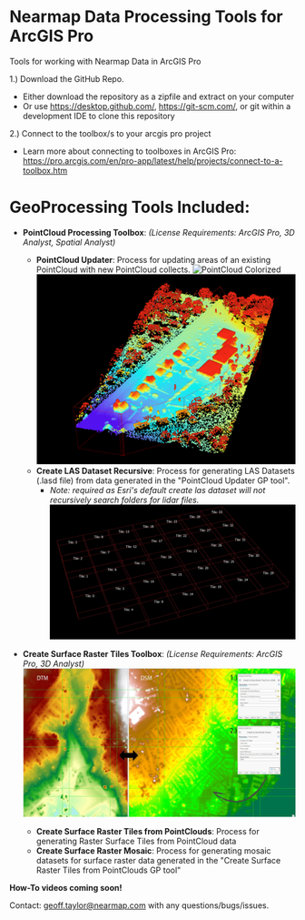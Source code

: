 # Nearmap Data Processing Tools for ArcGIS Pro

Tools for working with Nearmap Data in ArcGIS Pro

1.) Download the GitHub Repo.
- Either download the repository as a zipfile and extract on your computer
- Or use https://desktop.github.com/, https://git-scm.com/, or git within a development IDE to clone this repository

2.) Connect to the toolbox/s to your arcgis pro project
- Learn more about connecting to toolboxes in ArcGIS Pro: https://pro.arcgis.com/en/pro-app/latest/help/projects/connect-to-a-toolbox.htm

# GeoProcessing Tools Included:

- **PointCloud Processing Toolbox**: _(License Requirements: ArcGIS Pro, 3D Analyst, Spatial Analyst)_
  - **PointCloud Updater**: Process for updating areas of an existing PointCloud with new PointCloud collects.
  ![PointCloud Colorized](images/point_cloud_updater_rgb.png)![PointCloud Colorized](images/point_cloud_updater_elev.png)
  - **Create LAS Dataset Recursive**: Process for generating LAS Datasets (.lasd file) from data generated in the "PointCloud Updater GP tool".
    - _Note: required as Esri's default create las dataset will not recursively search folders for lidar files._
    ![LAS Dataset Example](images/las_dataset_recursive.JPG)


- **Create Surface Raster Tiles Toolbox**: _(License Requirements: ArcGIS Pro, 3D Analyst)_
  ![LAS Dataset Example](images/surface_raster_tiles_toolbox.JPG)
  - **Create Surface Raster Tiles from PointClouds**: Process for generating Raster Surface Tiles from PointCloud data
  - **Create Surface Raster Mosaic**: Process for generating mosaic datasets for surface raster data generated in the "Create Surface Raster Tiles from PointClouds GP tool"
  
**How-To videos coming soon!**

Contact: geoff.taylor@nearmap.com with any questions/bugs/issues.
